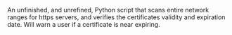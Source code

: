 An unfinished, and unrefined, Python script that scans entire network ranges for https servers, and verifies the certificates validity and expiration date.  Will warn a user if a certificate is near expiring.
